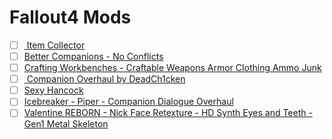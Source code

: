 # Fallout4 Mods
- [ ] [ Item Collector](http://fallout4.2game.info/detail.php?id=28952)
- [ ] [Better Companions - No Conflicts](http://fallout4.2game.info/detail.php?id=24233)
- [ ] [Crafting Workbenches - Craftable Weapons Armor Clothing Ammo Junk](http://fallout4.2game.info/detail.php?id=2451)
- [ ] [ Companion Overhaul by DeadCh1cken](http://fallout4.2game.info/detail.php?id=26502)
- [ ] [Sexy Hancock](http://fallout4.2game.info/detail.php?id=12029)
- [ ] [Icebreaker - Piper - Companion Dialogue Overhaul](http://fallout4.2game.info/detail.php?id=25525)
- [ ] [Valentine REBORN - Nick Face Retexture - HD Synth Eyes and Teeth - Gen1 Metal Skeleton](http://fallout4.2game.info/detail.php?id=9568)
